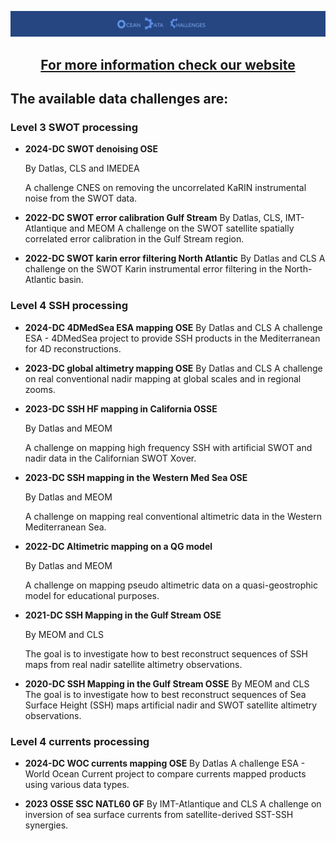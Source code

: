 
<p align="center">
  <img src="figures/odc-banner.jpg" alt="Alt Text" width="900"/>
</p>

<center>
<h2><a href="https://ocean-data-challenges.github.io"> For more information check our website</a></h2>
</center>


## The available data challenges are: 

### Level 3 SWOT processing


- **2024-DC SWOT denoising OSE** 
  
  By Datlas, CLS and IMEDEA
  
  A challenge CNES on removing the uncorrelated KaRIN instrumental noise from the SWOT data.

- **2022-DC SWOT error calibration Gulf Stream** 
  By Datlas, CLS, IMT-Atlantique and MEOM
  A challenge on the SWOT satellite spatially correlated error calibration in the Gulf Stream region.

- **2022-DC SWOT karin error filtering North Atlantic** 
  By Datlas and CLS
  A challenge on the SWOT Karin instrumental error filtering in the North-Atlantic basin.

### Level 4 SSH processing


- **2024-DC 4DMedSea ESA mapping OSE** 
  By Datlas and CLS
  A challenge ESA - 4DMedSea project to provide SSH products in the Mediterranean for 4D reconstructions.

- **2023-DC global altimetry mapping OSE** 
  By Datlas and CLS
  A challenge on real conventional nadir mapping at global scales and in regional zooms.

- **2023-DC SSH HF mapping in California OSSE** 

  By Datlas and MEOM

  A challenge on mapping high frequency SSH with artificial SWOT and nadir data in the Californian SWOT Xover.

- **2023-DC SSH mapping in the Western Med Sea OSE** 

  By Datlas and MEOM

  A challenge on mapping real conventional altimetric data in the Western Mediterranean Sea.

- **2022-DC Altimetric mapping on a QG model** 

  By Datlas and MEOM

  A challenge on mapping pseudo altimetric data on a quasi-geostrophic model for educational purposes.

- **2021-DC SSH Mapping in the Gulf Stream OSE** 

  By MEOM and CLS

  The goal is to investigate how to best reconstruct sequences of SSH maps from real nadir satellite altimetry observations.

- **2020-DC SSH Mapping in the Gulf Stream OSSE**
  By MEOM and CLS
  The goal is to investigate how to best reconstruct sequences of Sea Surface Height (SSH) maps artificial nadir and SWOT satellite altimetry observations.

### Level 4 currents processing


- **2024-DC WOC currents mapping OSE** 
  By Datlas
  A challenge ESA - World Ocean Current project to compare currents mapped products using various data types.

- **2023 OSSE SSC NATL60 GF** 
  By IMT-Atlantique and CLS
  A challenge on inversion of sea surface currents from satellite-derived SST-SSH synergies.

